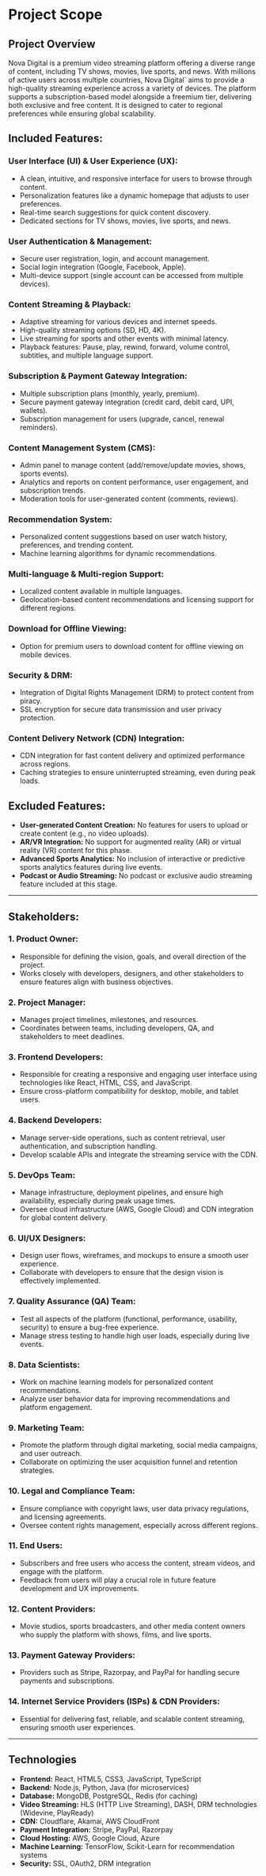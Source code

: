 # Project Scope

## Project Overview
Nova Digital is a premium video streaming platform offering a diverse range of content, including TV shows, movies, live sports, and news. With millions of active users across multiple countries, Nova Digital` aims to provide a high-quality streaming experience across a variety of devices. The platform supports a subscription-based model alongside a freemium tier, delivering both exclusive and free content. It is designed to cater to regional preferences while ensuring global scalability.

## Included Features:

### **User Interface (UI) & User Experience (UX):**
- A clean, intuitive, and responsive interface for users to browse through content.
- Personalization features like a dynamic homepage that adjusts to user preferences.
- Real-time search suggestions for quick content discovery.
- Dedicated sections for TV shows, movies, live sports, and news.

### **User Authentication & Management:**
- Secure user registration, login, and account management.
- Social login integration (Google, Facebook, Apple).
- Multi-device support (single account can be accessed from multiple devices).

### **Content Streaming & Playback:**
- Adaptive streaming for various devices and internet speeds.
- High-quality streaming options (SD, HD, 4K).
- Live streaming for sports and other events with minimal latency.
- Playback features: Pause, play, rewind, forward, volume control, subtitles, and multiple language support.

### **Subscription & Payment Gateway Integration:**
- Multiple subscription plans (monthly, yearly, premium).
- Secure payment gateway integration (credit card, debit card, UPI, wallets).
- Subscription management for users (upgrade, cancel, renewal reminders).

### **Content Management System (CMS):**
- Admin panel to manage content (add/remove/update movies, shows, sports events).
- Analytics and reports on content performance, user engagement, and subscription trends.
- Moderation tools for user-generated content (comments, reviews).

### **Recommendation System:**
- Personalized content suggestions based on user watch history, preferences, and trending content.
- Machine learning algorithms for dynamic recommendations.

### **Multi-language & Multi-region Support:**
- Localized content available in multiple languages.
- Geolocation-based content recommendations and licensing support for different regions.

### **Download for Offline Viewing:**
- Option for premium users to download content for offline viewing on mobile devices.

### **Security & DRM:**
- Integration of Digital Rights Management (DRM) to protect content from piracy.
- SSL encryption for secure data transmission and user privacy protection.

### **Content Delivery Network (CDN) Integration:**
- CDN integration for fast content delivery and optimized performance across regions.
- Caching strategies to ensure uninterrupted streaming, even during peak loads.

## Excluded Features:

- **User-generated Content Creation:** No features for users to upload or create content (e.g., no video uploads).
- **AR/VR Integration:** No support for augmented reality (AR) or virtual reality (VR) content for this phase.
- **Advanced Sports Analytics:** No inclusion of interactive or predictive sports analytics features during live events.
- **Podcast or Audio Streaming:** No podcast or exclusive audio streaming feature included at this stage.

---

## Stakeholders:

### **1. Product Owner:**
- Responsible for defining the vision, goals, and overall direction of the project.
- Works closely with developers, designers, and other stakeholders to ensure features align with business objectives.

### **2. Project Manager:**
- Manages project timelines, milestones, and resources.
- Coordinates between teams, including developers, QA, and stakeholders to meet deadlines.

### **3. Frontend Developers:**
- Responsible for creating a responsive and engaging user interface using technologies like React, HTML, CSS, and JavaScript.
- Ensure cross-platform compatibility for desktop, mobile, and tablet users.

### **4. Backend Developers:**
- Manage server-side operations, such as content retrieval, user authentication, and subscription handling.
- Develop scalable APIs and integrate the streaming service with the CDN.

### **5. DevOps Team:**
- Manage infrastructure, deployment pipelines, and ensure high availability, especially during peak usage times.
- Oversee cloud infrastructure (AWS, Google Cloud) and CDN integration for global content delivery.

### **6. UI/UX Designers:**
- Design user flows, wireframes, and mockups to ensure a smooth user experience.
- Collaborate with developers to ensure that the design vision is effectively implemented.

### **7. Quality Assurance (QA) Team:**
- Test all aspects of the platform (functional, performance, usability, security) to ensure a bug-free experience.
- Manage stress testing to handle high user loads, especially during live events.

### **8. Data Scientists:**
- Work on machine learning models for personalized content recommendations.
- Analyze user behavior data for improving recommendations and platform engagement.

### **9. Marketing Team:**
- Promote the platform through digital marketing, social media campaigns, and user outreach.
- Collaborate on optimizing the user acquisition funnel and retention strategies.

### **10. Legal and Compliance Team:**
- Ensure compliance with copyright laws, user data privacy regulations, and licensing agreements.
- Oversee content rights management, especially across different regions.

### **11. End Users:**
- Subscribers and free users who access the content, stream videos, and engage with the platform.
- Feedback from users will play a crucial role in future feature development and UX improvements.

### **12. Content Providers:**
- Movie studios, sports broadcasters, and other media content owners who supply the platform with shows, films, and live sports.

### **13. Payment Gateway Providers:**
- Providers such as Stripe, Razorpay, and PayPal for handling secure payments and subscriptions.

### **14. Internet Service Providers (ISPs) & CDN Providers:**
- Essential for delivering fast, reliable, and scalable content streaming, ensuring smooth user experiences.

---

## Technologies

- **Frontend:** React, HTML5, CSS3, JavaScript, TypeScript
- **Backend:** Node.js, Python, Java (for microservices)
- **Database:** MongoDB, PostgreSQL, Redis (for caching)
- **Video Streaming:** HLS (HTTP Live Streaming), DASH, DRM technologies (Widevine, PlayReady)
- **CDN:** Cloudflare, Akamai, AWS CloudFront
- **Payment Integration:** Stripe, PayPal, Razorpay
- **Cloud Hosting:** AWS, Google Cloud, Azure
- **Machine Learning:** TensorFlow, Scikit-Learn for recommendation systems
- **Security:** SSL, OAuth2, DRM integration
